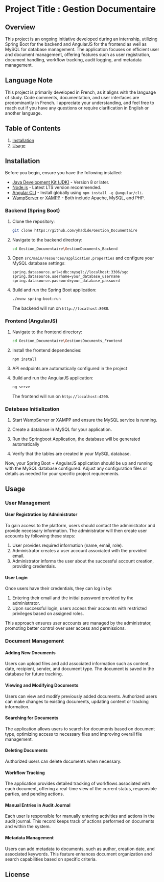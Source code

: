 # Project Title : Gestion Documentaire

## Overview

This project is an ongoing initiative developed during an internship, utilizing Spring Boot for the backend and AngularJS for the frontend as well as MySQL for database management. The application focuses on efficient user and document management, offering features such as user registration, document handling, workflow tracking, audit logging, and metadata management.

## Language Note

This project is primarily developed in French, as it aligns with the language of study. Code comments, documentation, and user interfaces are predominantly in French. I appreciate your understanding, and feel free to reach out if you have any questions or require clarification in English or another language.

## Table of Contents

1. [Installation](#installation)
2. [Usage](#usage)

## Installation

Before you begin, ensure you have the following installed:

- [Java Development Kit (JDK)](https://www.oracle.com/java/technologies/javase-downloads.html) - Version 8 or later.
- [Node.js](https://nodejs.org/) - Latest LTS version recommended.
- [Angular CLI](https://angular.io/cli) - Install globally using `npm install -g @angular/cli`.
- [WampServer](https://www.wampserver.com/) or [XAMPP](https://www.apachefriends.org/) - Both include Apache, MySQL, and PHP.

### Backend (Spring Boot)

1. Clone the repository:

    ```bash
    git clone https://github.com/yhadide/Gestion_Documentaire
    ```

2. Navigate to the backend directory:

    ```bash
    cd Gestion_Documentaire\GestionDocuments_Backend
    ```

3. Open `src/main/resources/application.properties` and configure your MySQL database settings:

    ```properties
    spring.datasource.url=jdbc:mysql://localhost:3306/sgd
    spring.datasource.username=your_database_username
    spring.datasource.password=your_database_password
    ```

4. Build and run the Spring Boot application:

    ```bash
    ./mvnw spring-boot:run
    ```

    The backend will run on `http://localhost:8080`.

### Frontend (AngularJS)

1. Navigate to the frontend directory:

    ```bash
    cd Gestion_Documentaire\GestionsDocuments_Frontend
    ```

2. Install the frontend dependencies:

    ```bash
    npm install
    ```

3. API endpoints are automatically configured in the project 

4. Build and run the AngularJS application:

    ```bash
    ng serve
    ```

    The frontend will run on `http://localhost:4200`.

### Database Initialization

1. Start WampServer or XAMPP and ensure the MySQL service is running.

2. Create a database in MySQL for your application.

3. Run the Springboot Application, the database will be generated automatically

4. Verify that the tables are created in your MySQL database.

Now, your Spring Boot + AngularJS application should be up and running with the MySQL database configured. Adjust any configuration files or details as needed for your specific project requirements.
## Usage

### User Management

#### User Registration by Administrator

To gain access to the platform, users should contact the administrator and provide necessary information. The administrator will then create user accounts by following these steps:

1. User provides required information (name, email, role).
2. Administrator creates a user account associated with the provided email.
3. Administrator informs the user about the successful account creation, providing credentials.

#### User Login

Once users have their credentials, they can log in by:

1. Entering their email and the initial password provided by the administrator.
2. Upon successful login, users access their accounts with restricted privileges based on assigned roles.

This approach ensures user accounts are managed by the administrator, promoting better control over user access and permissions.

### Document Management

#### Adding New Documents

Users can upload files and add associated information such as content, date, recipient, sender, and document type. The document is saved in the database for future tracking.

#### Viewing and Modifying Documents

Users can view and modify previously added documents. Authorized users can make changes to existing documents, updating content or tracking information.

#### Searching for Documents

The application allows users to search for documents based on document type, optimizing access to necessary files and improving overall file management.

#### Deleting Documents

Authorized users can delete documents when necessary.

#### Workflow Tracking

The application provides detailed tracking of workflows associated with each document, offering a real-time view of the current status, responsible parties, and pending actions.

#### Manual Entries in Audit Journal

Each user is responsible for manually entering activities and actions in the audit journal. This record keeps track of actions performed on documents and within the system.

#### Metadata Management

Users can add metadata to documents, such as author, creation date, and associated keywords. This feature enhances document organization and search capabilities based on specific criteria.


## License

[//]: # (Specify the license under which the project is distributed.)

